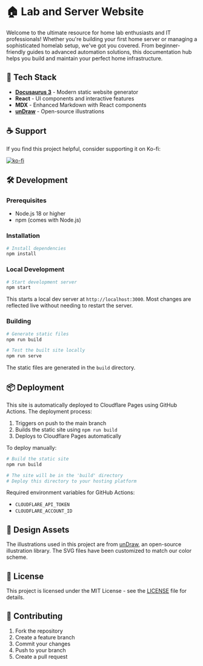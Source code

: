 # 🏠 Lab and Server Website

Welcome to the ultimate resource for home lab enthusiasts and IT professionals! Whether you're building your first home server or managing a sophisticated homelab setup, we've got you covered. From beginner-friendly guides to advanced automation solutions, this documentation hub helps you build and maintain your perfect home infrastructure.

## 🚀 Tech Stack

- **[Docusaurus 3](https://docusaurus.io/)** - Modern static website generator
- **React** - UI components and interactive features
- **MDX** - Enhanced Markdown with React components
- **[unDraw](https://undraw.co/)** - Open-source illustrations

## ☕ Support

If you find this project helpful, consider supporting it on Ko-fi:

[![ko-fi](https://ko-fi.com/img/githubbutton_sm.svg)](https://ko-fi.com/labandserver)

## 🛠️ Development

### Prerequisites

- Node.js 18 or higher
- npm (comes with Node.js)

### Installation

```bash
# Install dependencies
npm install
```

### Local Development

```bash
# Start development server
npm start
```

This starts a local dev server at `http://localhost:3000`. Most changes are reflected live without needing to restart the server.

### Building

```bash
# Generate static files
npm run build

# Test the built site locally
npm run serve
```

The static files are generated in the `build` directory.

## 📦 Deployment

This site is automatically deployed to Cloudflare Pages using GitHub Actions. The deployment process:

1. Triggers on push to the main branch
2. Builds the static site using `npm run build`
3. Deploys to Cloudflare Pages automatically

To deploy manually:

```bash
# Build the static site
npm run build

# The site will be in the 'build' directory
# Deploy this directory to your hosting platform
```

Required environment variables for GitHub Actions:
- `CLOUDFLARE_API_TOKEN`
- `CLOUDFLARE_ACCOUNT_ID`

## 🎨 Design Assets

The illustrations used in this project are from [unDraw](https://undraw.co/), an open-source illustration library. The SVG files have been customized to match our color scheme.

## 📝 License

This project is licensed under the MIT License - see the [LICENSE](LICENSE) file for details.

## 🤝 Contributing

1. Fork the repository
2. Create a feature branch
3. Commit your changes
4. Push to your branch
5. Create a pull request


